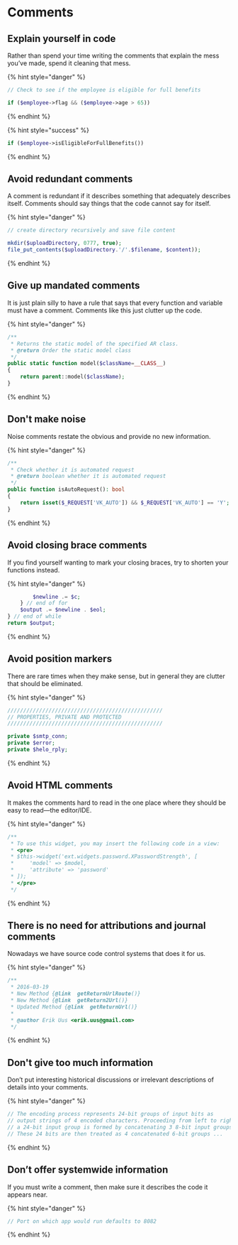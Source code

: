 # Comments

## Explain yourself in code

Rather than spend your time writing the comments that explain the mess you’ve made, spend it cleaning that mess.

{% hint style="danger" %}
```php
// Check to see if the employee is eligible for full benefits  

if ($employee->flag && ($employee->age > 65))
```
{% endhint %}

{% hint style="success" %}
```php
if ($employee->isEligibleForFullBenefits())
```
{% endhint %}

## Avoid redundant comments

A comment is redundant if it describes something that adequately describes itself. Comments should say things that the code cannot say for itself.

{% hint style="danger" %}
```php
// create directory recursively and save file content  

mkdir($uploadDirectory, 0777, true);  
file_put_contents($uploadDirectory.'/'.$filename, $content));
```
{% endhint %}

## Give up mandated comments

It is just plain silly to have a rule that says that every function and variable must have a comment. Comments like this just clutter up the code.

{% hint style="danger" %}
```php
/**
 * Returns the static model of the specified AR class.
 * @return Order the static model class
 */
public static function model($className=__CLASS__)
{
    return parent::model($className);
}
```
{% endhint %}

## Don't make noise

Noise comments restate the obvious and provide no new information.

{% hint style="danger" %}
```php
/**
 * Check whether it is automated request
 * @return boolean whether it is automated request
 */
public function isAutoRequest(): bool
{
    return isset($_REQUEST['VK_AUTO']) && $_REQUEST['VK_AUTO'] == 'Y';
}
```
{% endhint %}

## Avoid closing brace comments

If you find yourself wanting to mark your closing braces, try to shorten your functions instead.

{% hint style="danger" %}
```php
        $newline .= $c;
    } // end of for
    $output .= $newline . $eol;
} // end of while
return $output;
```
{% endhint %}

## Avoid position markers

There are rare times when they make sense, but in general they are clutter that should be eliminated.

{% hint style="danger" %}
```php
/////////////////////////////////////////////////
// PROPERTIES, PRIVATE AND PROTECTED
/////////////////////////////////////////////////

private $smtp_conn;
private $error;
private $helo_rply;
```
{% endhint %}

## Avoid HTML comments

It makes the comments hard to read in the one place where they should be easy to read—the editor/IDE.

{% hint style="danger" %}
```php
/**
 * To use this widget, you may insert the following code in a view:
 * <pre>
 * $this->widget('ext.widgets.password.XPasswordStrength', [
 *     'model' => $model,
 *     'attribute' => 'password'
 * ]);
 * </pre>
 */
```
{% endhint %}

## There is no need for attributions and journal comments

Nowadays we have source code control systems that does it for us.

{% hint style="danger" %}
```php
/**
 * 2016-03-19
 * New Method {@link  getReturnUrlRoute()}
 * New Method {@link  getReturn2Url()}
 * Updated Method {@link  getReturnUrl()}
 *
 * @author Erik Uus <erik.uus@gmail.com>
 */
```
{% endhint %}

## Don't give too much information

Don’t put interesting historical discussions or irrelevant descriptions of details into your comments.

{% hint style="danger" %}
```php
// The encoding process represents 24-bit groups of input bits as
// output strings of 4 encoded characters. Proceeding from left to right
// a 24-bit input group is formed by concatenating 3 8-bit input groups.
// These 24 bits are then treated as 4 concatenated 6-bit groups ...
```
{% endhint %}

## Don’t offer systemwide information

If you must write a comment, then make sure it describes the code it appears near.

{% hint style="danger" %}
```php
// Port on which app would run defaults to 8082
```
{% endhint %}
